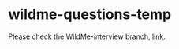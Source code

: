 # wildme-questions-temp

Please check the WildMe-interview branch, [link](https://github.com/Basir-mahmood/wildme-questions-temp/tree/WildMe-interview).
